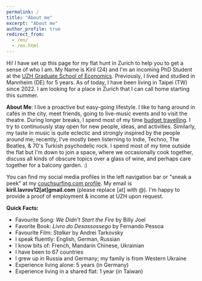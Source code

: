 ```yaml
---
permalink: /
title: "About me"
excerpt: "About me"
author_profile: true
redirect_from: 
  - /en/
  - /en.html
---
```


Hi! I have set up this page for my flat hunt in Zurich to help you to get a sense of who I am. My Name is Kiril (24) and I'm an incoming PhD Student at the [UZH Graduate School of Economics](https://www.econ.uzh.ch/en/study/phd/zurichgse.html). Previously, I lived and studied in Mannheim (DE) for 5 years. As of today, I have been living in Taipei (TW) since 2022. I am looking for a place in Zurich that I can call home starting this summer.

**About Me**: I live a proactive but easy-going lifestyle. I like to hang around in cafés in the city, meet friends, going to live-music events and to visit the theatre. During longer breaks, I spend most of my time [budget travelling](https://klavrov98.github.io/travel/). I try to continuously stay open for new people, ideas, and activities. Similarly, my taste in music is quite eclectic and strongly inspired by the people around me; recently, I've mostly been listerning to Indie, Techno, The Beatles, & 70's Turkish psychodelic rock. I spend most of my time outside the flat but I'm down to join a space, where we occasionally cook together, discuss all kinds of obscure topics over a glass of wine, and perhaps care together for a balcony garden. :)

You can find my social media profiles in the left navigation bar or "sneak a peek" at my [couchsurfing.com profile](https://www.couchsurfing.com/people/kiril-lavrov). My email is **kiril.lavrov12[at]gmail.com** (please replace [at] with @). I'm happy to provide a proof of employment & income at UZH upon request.

**Quick Facts:** 
- Favourite Song: _We Didn't Start the Fire_ by Billy Joel
- Favorite Book: _Livro do Desassossego_ by Fernando Pessoa
- Favourite Film: _Stalker_ by Andrei Tarkovsky
- I speak fluently: English, German, Russian
- I know bits of: French, Mandarin Chinese, Ukrainian
- I have been to 67 countries 
- I grew up in Russia and Germany; my family is from Western Ukraine
- Experience living alone: 5 years (in Germany)
- Experience living in a shared flat: 1 year (in Taiwan)






